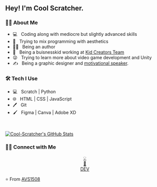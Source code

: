 <h2> Hey! I'm Cool Scratcher.</h2>

<h3> 👦🏽 About Me </h3>

- 💻 &nbsp; Coding along with mediocre but slightly advanced skills
- 🎨 &nbsp; Trying to mix programming with aesthetics
- ✍🏽 &nbsp; Being an author
- 💼 &nbsp; Being a buisnesskid working at [Kid Creators Team](https://github.com/kidcreatorsteam)
- 😜 &nbsp; Trying to learn more about video game development and Unity
- ✍️ &nbsp; Being a graphic designer and [motivational speaker](https://www.canva.com/design/DAEH4QBtlk8/hfEXYK9myN5XYno3ZqF60A/view).

<h3>🛠 Tech I Use</h3>

- 💻 &nbsp; Scratch | Python
- 🌐 &nbsp; HTML | CSS | JavaScript
- 🖊 &nbsp; Git
- 🖌 &nbsp; Figma | Canva | Adobe XD

<br/>

[![Cool-Scratcher's GitHub Stats](https://github-readme-stats.vercel.app/api?username=Cool-Scratcher&show_icons=true)](https://github.com/AVS1508)

<h3> 🤝🏻 Connect with Me </h3>

<p align="center">
  <a href="https://kidcreatorsteam.com/">💡</a> <br/>
  <a href="mailto:coolscratcher@gmail.com">📧</a> <br/>
  <a href="https://dev.to/coolscratcher">DEV</a> <br/>
</p>

⭐️ From [AVS1508](https://github.com/AVS1508)
